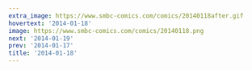 ```yaml
---
extra_image: https://www.smbc-comics.com/comics/20140118after.gif
hovertext: '2014-01-18'
image: https://www.smbc-comics.com/comics/20140118.png
next: '2014-01-19'
prev: '2014-01-17'
title: '2014-01-18'
---
```

